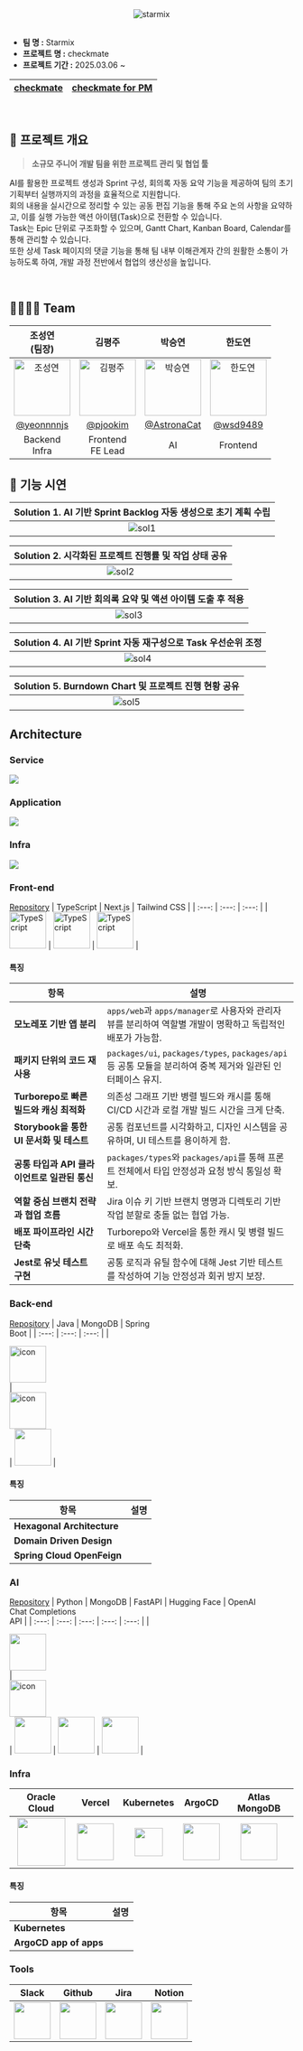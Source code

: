 <div  align="center">
  <img src="https://github.com/user-attachments/assets/8d2e9666-6e10-45df-88fa-46c8c295e63e" alt="starmix">
</div>
</br>

- **팀 명 :**  Starmix
- **프로젝트 명 :** checkmate
- **프로젝트 기간 :** 2025.03.06 ~

<div align="center">

| [checkmate](https://checkmate.it.kr) | [checkmate for PM](https://manager.checkmate.it.kr) |
| :---: | :---: |

</div>

</br>

## 🛫 프로젝트 개요
> **소규모 주니어 개발 팀을 위한 프로젝트 관리 및 협업 툴**

AI를 활용한 프로젝트 생성과 Sprint 구성, 회의록 자동 요약 기능을 제공하여 팀의 초기 기획부터 실행까지의 과정을 효율적으로 지원합니다.<br>
회의 내용을 실시간으로 정리할 수 있는 공동 편집 기능을 통해 주요 논의 사항을 요약하고, 이를 실행 가능한 액션 아이템(Task)으로 전환할 수 있습니다.<br>
Task는 Epic 단위로 구조화할 수 있으며, Gantt Chart, Kanban Board, Calendar를 통해 관리할 수 있습니다.<br>
또한 상세 Task 페이지의 댓글 기능을 통해 팀 내부 이해관계자 간의 원활한 소통이 가능하도록 하여, 개발 과정 전반에서 협업의 생산성을 높입니다.

</br>

## 👨‍👩‍👧‍👦 Team

<div align="center">

| 조성연<br>(팀장) | 김평주 | 박승연 | 한도연 |
| :---: | :---: | :---: | :---: |
| <img alt="조성연" src="https://github.com/user-attachments/assets/a7a83797-ae11-4c86-9f9c-f1ee4dcffa37" height="100" width="100"> | <img alt="김평주" src="https://github.com/user-attachments/assets/b8da45f5-20c3-4996-a2f5-79df73a22929" height="100" width="100"> | <img alt="박승연" src="https://github.com/user-attachments/assets/6161e664-bf97-452f-b6b0-6b384a643b7c" height="100" width="100"> | <img alt="한도연" src="https://github.com/user-attachments/assets/106931b7-9abc-4401-bb3e-96cc00dcf838" height="100" width="100"> |
| [@yeonnnnjs](https://github.com/yeonnnnjs) | [@pjookim](https://github.com/pjookim) | [@AstronaCat](https://github.com/AstronaCat) | [@wsd9489](https://github.com/wsd9489) |
| Backend <br> Infra| Frontend <br> FE Lead | AI | Frontend |

</div>

## 🚀 기능 시연
| Solution 1. AI 기반 Sprint Backlog 자동 생성으로 초기 계획 수립 |
| :---: |
| ![sol1](https://github.com/user-attachments/assets/c0d85375-7321-4e42-94fe-e1a0c5c48d0a) |

| Solution 2. 시각화된 프로젝트 진행률 및 작업 상태 공유 |
| :---: |
| ![sol2](https://github.com/user-attachments/assets/07f58706-ca44-4589-8fa7-636d0c5710c9) |

| Solution 3. AI 기반 회의록 요약 및 액션 아이템 도출 후 적용 |
| :---: |
| ![sol3](https://github.com/user-attachments/assets/787590d6-8947-47a2-9fc0-2c541d3898f2) |

| Solution 4. AI 기반 Sprint 자동 재구성으로 Task 우선순위 조정 |
| :---: |
| ![sol4](https://github.com/user-attachments/assets/dccba468-7885-43f4-8b8d-95c39e19c869) |

| Solution 5. Burndown Chart 및 프로젝트 진행 현황 공유 |
| :---: |
| ![sol5](https://github.com/user-attachments/assets/a1421cd4-c4bd-4991-b168-825c44e55b19) |

## Architecture
### Service
<img src="https://github.com/user-attachments/assets/9005a269-6556-43d7-975b-6780ec01e92b">
</br>

### Application
<img src="https://github.com/user-attachments/assets/7829bc5c-8b38-41ea-8c36-7ba2f3b1357c">
</br>

### Infra
<img src="https://github.com/user-attachments/assets/5f855973-c1bc-4fee-a33c-b1ea3f49058b">


### Front-end
[Repository](https://github.com/Starmix-ajou/checkmate-frontend)
| TypeScript | Next.js | Tailwind CSS |
| :---: | :---: | :---: |
| <img alt="TypeScript" src ="https://github.com/user-attachments/assets/5288f3db-96a3-41af-b47e-caeac03277ab" width="65" height="65" /> | <img alt="TypeScript" src ="https://github.com/user-attachments/assets/fa16ac58-00a2-46e1-9295-1552edb6986c" width="65" height="65" /> | <img alt="TypeScript" src ="https://github.com/user-attachments/assets/06f473b2-1f16-4165-92c0-3a94ff2ea161" width="65" height="65" /> | 

#### 특징
| 항목 | 설명 |
|------|------|
| **모노레포 기반 앱 분리** | `apps/web`과 `apps/manager`로 사용자와 관리자 뷰를 분리하여 역할별 개발이 명확하고 독립적인 배포가 가능함. |
| **패키지 단위의 코드 재사용** | `packages/ui`, `packages/types`, `packages/api` 등 공통 모듈을 분리하여 중복 제거와 일관된 인터페이스 유지. |
| **Turborepo로 빠른 빌드와 캐싱 최적화** | 의존성 그래프 기반 병렬 빌드와 캐시를 통해 CI/CD 시간과 로컬 개발 빌드 시간을 크게 단축. |
| **Storybook을 통한 UI 문서화 및 테스트** | 공통 컴포넌트를 시각화하고, 디자인 시스템을 공유하며, UI 테스트를 용이하게 함. |
| **공통 타입과 API 클라이언트로 일관된 통신** | `packages/types`와 `packages/api`를 통해 프론트 전체에서 타입 안정성과 요청 방식 통일성 확보. |
| **역할 중심 브랜치 전략과 협업 흐름** | Jira 이슈 키 기반 브랜치 명명과 디렉토리 기반 작업 분할로 충돌 없는 협업 가능. |
| **배포 파이프라인 시간 단축** | Turborepo와 Vercel을 통한 캐시 및 병렬 빌드로 배포 속도 최적화. |
| **Jest로 유닛 테스트 구현** | 공통 로직과 유틸 함수에 대해 Jest 기반 테스트를 작성하여 기능 안정성과 회귀 방지 보장. |


### Back-end
[Repository](https://github.com/Starmix-ajou/checkmate-backend)
| Java | MongoDB | Spring<br>Boot |
| :---: | :---: | :---: |
| <div style="display: flex; align-items: flex-start;"><img src="https://github.com/user-attachments/assets/0af70e4e-1991-4da1-9eb8-94ee8ab51b73" alt="icon" width="65" height="65" /></div> | <div style="display: flex; align-items: flex-start;"><img src="https://github.com/user-attachments/assets/4821fb33-7da7-497b-9cfc-0ffc0ba436e2" alt="icon" width="65" height="65" /></div> | <img src="https://t1.daumcdn.net/cfile/tistory/27034D4F58E660F616" width="65" height="65" > |

#### 특징
| 항목 | 설명 |
|------|------|
| **Hexagonal Architecture** |  |
| **Domain Driven Design** |  |
| **Spring Cloud OpenFeign** |  |

### AI
[Repository](https://github.com/Starmix-ajou/checkmate-ai)
| Python | MongoDB | FastAPI | Hugging Face | OpenAI<br>Chat Completions<br>API |
| :---: | :---: | :---: | :---: | :---: |
| <div style="display: flex; align-items: flex-start;"><img src="https://github.com/user-attachments/assets/1582e55f-96a1-42c9-a038-0677ca66c994" width="65" height="65" /></div> | <div style="display: flex; align-items: flex-start;"><img src="https://github.com/user-attachments/assets/4821fb33-7da7-497b-9cfc-0ffc0ba436e2" alt="icon" width="65" height="65" /></div> | <img src="https://github.com/user-attachments/assets/6e308186-a0f5-4b13-981b-f5029a189505" width="65" height="65" > | <img src="https://github.com/user-attachments/assets/5ec77529-b735-42b5-ac90-827e31b02de3" width="65" height="65" > | <img src="https://github.com/user-attachments/assets/de344faf-a6b4-44eb-bf83-f5f03ff29d13" width="65" height="65" > |

### Infra
| Oracle Cloud | Vercel | Kubernetes | ArgoCD | Atlas MongoDB |
| :---: | :---: | :---: | :---: | :---: |
| <img src="https://github.com/user-attachments/assets/2ad2e3ce-e00e-4893-9f55-8b93b05c14d0" width="85" height="85" /> | <img src="https://github.com/user-attachments/assets/62d996e3-67bf-4ed4-aa4f-d8b44df5ac18" width="65" height="65" /> | <img src="https://github.com/user-attachments/assets/4bd5a357-9174-429d-b88f-d0ccb46332fd" height="50" width="50" > | <img src="https://github.com/user-attachments/assets/a7e614bd-1243-473e-8d18-f3da8e060c0e" width="65" height="65" > | <img src="https://github.com/user-attachments/assets/4821fb33-7da7-497b-9cfc-0ffc0ba436e2" width="65" height="65" > |

#### 특징
| 항목 | 설명 |
|------|------|
| **Kubernetes** |  |
| **ArgoCD app of apps** |  |

### Tools
| Slack | Github | Jira | Notion |
| :---: | :---: | :---: | :---: |
| <img src="https://github.com/user-attachments/assets/47c60780-f844-41f2-b7e5-34096ed97820" width="65" height="65" > | <img src="https://github.com/user-attachments/assets/0f7cd7e5-577c-412c-9362-a0136f71fa5e" width="65" height="65"> | <img src="https://github.com/user-attachments/assets/568ed4a3-c204-4e88-b385-0e422f3e05ef" width="65" height="65"> | <img src="https://github.com/user-attachments/assets/499456f2-c06c-4ccf-99a5-f1c40a7b61e3" width="65" height="65"> |
